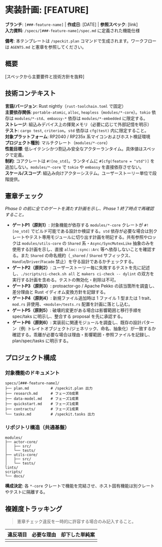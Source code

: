 # 実装計画: [FEATURE]

**ブランチ**: `[###-feature-name]` | **作成日**: [DATE] | **参照スペック**: [link]  
**入力資料**: `/specs/[###-feature-name]/spec.md` に定義された機能仕様

**備考**: 本テンプレートは `/speckit.plan` コマンドで生成されます。ワークフローは `AGENTS.md` と憲章を参照してください。

## 概要

[スペックから主要要件と技術方針を抜粋]

## 技術コンテキスト

**言語/バージョン**: Rust nightly（`rust-toolchain.toml` で固定）  
**主要依存関係**: `portable-atomic`, `alloc`, `heapless`（`modules/*-core`）。`tokio` 依存は `modules/*-std`、`embassy-*` 依存は `modules/*-embedded` に限定する。  
**ストレージ**: 組込みデバイス上の揮発メモリ（必要に応じて外部記憶を明示）  
**テスト**: `cargo test`, `criterion`。`std` 依存は `cfg(test)` 内に限定すること。  
**対象プラットフォーム**: RP2040 / RP235x 系マイコンおよびホスト検証環境  
**プロジェクト種別**: マルチクレート（`modules/*-core`）  
**性能目標**: 低レイテンシかつ割込み安全なアクターランタイム。具体値はスペックで定義。  
**制約**: コアクレートは `#![no_std]`。ランタイムに `#[cfg(feature = "std")]` を追加しない。`modules/*-core` で `tokio` や `embassy` を直接依存させない。  
**スケール/スコープ**: 組込み向けアクターシステム。ユーザーストーリー単位で段階提供。

## 憲章チェック

*Phase 0 の前に全てのゲートを満たす計画を示し、Phase 1 終了時点で再確認すること。*

- **ゲートP1（原則1）**: 対象機能が依存する `modules/*-core` クレートが `#![no_std]` でビルド可能である設計か検証する。`std` 依存が必要な場合は別クレートやテスト専用モジュールに切り出す計画を明記する。共有参照やロックは `modules/utils-core` の `Shared` 系・`Async/SyncMutexLike` 抽象のみを使用する計画を示し、直接 `alloc::sync::Arc` 等へ依存しないことを確認する。また `Shared` の命名規約（`_shared` / `Shared` サフィックス、`Handle`/`Driver`/`Facade` 禁止）を守る設計であるかチェックする。  
- **ゲートP2（原則2）**: ユーザーストーリー毎に失敗するテストを先に記述し、`./scripts/ci-check.sh all` と `makers ci-check -- dylint` の双方を実行する計画を含める。テストの無効化・削除は不可。  
- **ゲートP3（原則3）**: protoactor-go / Apache Pekko の該当箇所を調査し、差分理由と Rust イディオム変換方針を記録する。  
- **ゲートP4（原則4）**: 新規ファイル追加時は 1 ファイル 1 型または 1 trait、`mod.rs` 非使用、`<module>/tests.rs` 配置を計画に落とし込む。  
- **ゲートP5（原則5）**: 破壊的変更がある場合は影響範囲と移行手順を spec/taks に明示し、整合する proposal を先に承認する。  
- **ゲートP6（原則6）**: 実装前に関連モジュールを調査し、既存の設計パターン（例: トレイトオブジェクト/ジェネリック、命名、抽象化）が一致するか確認する。乖離が必要な場合は理由・影響範囲・参照ファイルを記録し、plan/spec/tasks に明示する。  

## プロジェクト構成

### 対象機能のドキュメント

```text
specs/[###-feature-name]/
├── plan.md          # /speckit.plan 出力
├── research.md      # フェーズ0成果
├── data-model.md    # フェーズ1成果
├── quickstart.md    # フェーズ1成果
├── contracts/       # フェーズ1成果
└── tasks.md         # /speckit.tasks 出力
```

### リポジトリ構造（共通基盤）

```text
modules/
├── actor-core/
│   ├── src/
│   └── tests/
├── utils-core/
│   ├── src/
│   └── tests/
lints/
scripts/
└── docs/
```

**構成決定**: 各 `*-core` クレートで機能を完結させ、ホスト固有機能は別クレートやテストに隔離する。

## 複雑度トラッキング

> 憲章チェック違反を一時的に許容する場合のみ記入すること。

| 違反項目 | 必要な理由 | 却下した単純案 |
|----------|------------|----------------|
|          |            |                |
